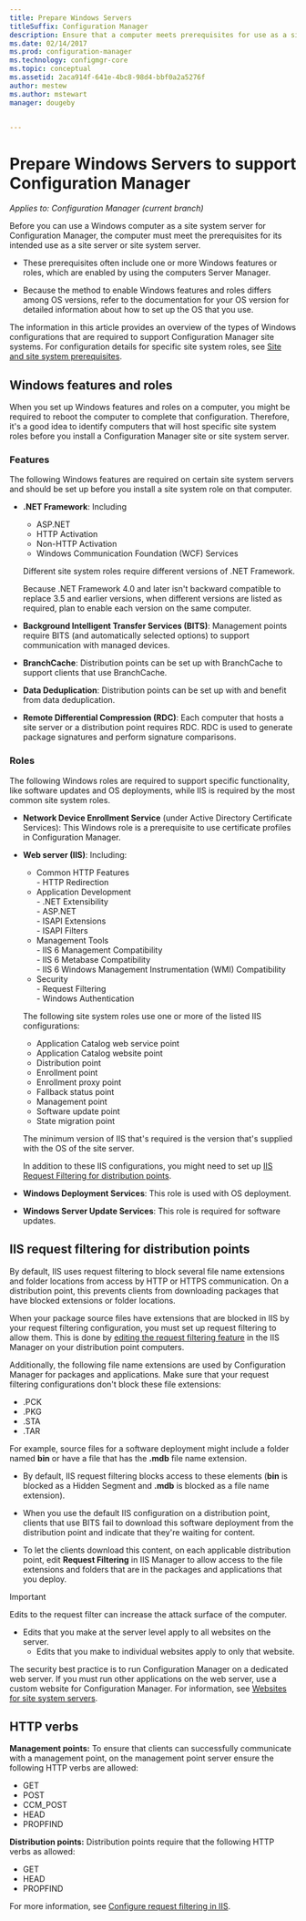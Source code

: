 ```yaml
---
title: Prepare Windows Servers
titleSuffix: Configuration Manager
description: Ensure that a computer meets prerequisites for use as a site server or a site system server for Configuration Manager.
ms.date: 02/14/2017
ms.prod: configuration-manager
ms.technology: configmgr-core
ms.topic: conceptual
ms.assetid: 2aca914f-641e-4bc8-98d4-bbf0a2a5276f
author: mestew
ms.author: mstewart
manager: dougeby


---
```


# Prepare Windows Servers to support Configuration Manager

*Applies to: Configuration Manager (current branch)*

Before you can use a Windows computer as a site system server for Configuration Manager, the computer must meet the prerequisites for its intended use as a site server or site system server.  

- These prerequisites often include one or more Windows features or roles, which are enabled by using the computers Server Manager.  

- Because the method to enable Windows features and roles differs among OS versions, refer to the documentation for your OS version for detailed information about how to set up the OS that you use.  

The information in this article provides an overview of the types of Windows configurations that are required to support Configuration Manager site systems. For configuration details for specific site system roles, see [Site and site system prerequisites](../configs/site-and-site-system-prerequisites.md).

##  <a name="BKMK_WinFeatures"></a> Windows features and roles  
When you set up Windows features and roles on a computer, you might be required to reboot the computer to complete that configuration. Therefore, it's a good idea to identify computers that will host specific site system roles before you install a Configuration Manager site or site system server.

### Features  
The following Windows features are required on certain site system servers and should be set up before you install a site system role on that computer.  

- **.NET Framework**: Including  

    - ASP.NET  
    - HTTP Activation  
    - Non-HTTP Activation  
    - Windows Communication Foundation (WCF) Services  

    Different site system roles require different versions of .NET Framework.  

    Because .NET Framework 4.0 and later isn't backward compatible to replace 3.5 and earlier versions, when different versions are listed as required, plan to enable each version on the same computer.  

- **Background Intelligent Transfer Services (BITS)**: Management points require BITS (and automatically selected options) to support communication with managed devices.  

- **BranchCache**: Distribution points can be set up with BranchCache to support clients that use BranchCache.  

- **Data Deduplication**: Distribution points can be set up with and benefit from data deduplication.  

- **Remote Differential Compression (RDC)**: Each computer that hosts a site server or a distribution point requires RDC. RDC is used to generate package signatures and perform signature comparisons.  

### Roles  
The following Windows roles are required to support specific functionality, like software updates and OS deployments, while IIS is required by the most common site system roles.  

- **Network Device Enrollment Service** (under Active Directory Certificate Services): This Windows role is a prerequisite to use certificate profiles in Configuration Manager.  

- **Web server (IIS)**: Including:  
    - Common HTTP Features  
          - HTTP Redirection  
    - Application Development  
          - .NET Extensibility  
          - ASP.NET  
          - ISAPI Extensions  
          - ISAPI Filters  
    - Management Tools  
          - IIS 6 Management Compatibility  
          - IIS 6 Metabase Compatibility  
          - IIS 6 Windows Management Instrumentation (WMI) Compatibility  
    - Security  
          - Request Filtering  
          - Windows Authentication  

  The following site system roles use one or more of the listed IIS configurations:  
  - Application Catalog web service point  
  - Application Catalog website point  
  - Distribution point  
  - Enrollment point  
  - Enrollment proxy point  
  - Fallback status point  
  - Management point  
  - Software update point  
  - State migration point     

  The minimum version of IIS that's required is the version that's supplied with the OS of the site server.  

  In addition to these IIS configurations, you might need to set up [IIS Request Filtering for distribution points](#BKMK_IISFiltering).  

- **Windows Deployment Services**: This role is used with OS deployment.  

- **Windows Server Update Services**: This role is required for software updates.  


##  <a name="BKMK_IISFiltering"></a> IIS request filtering for distribution points  
By default, IIS uses request filtering to block several file name extensions and folder locations from access by HTTP or HTTPS communication. On a distribution point, this prevents clients from downloading packages that have blocked extensions or folder locations.  

When your package source files have extensions that are blocked in IIS by your request filtering configuration, you must set up request filtering to allow them. This is done by [editing the request filtering feature](https://docs.microsoft.com/previous-versions/orphan-topics/ws.11/hh831621(v=ws.11)) in the IIS Manager on your distribution point computers.  

Additionally, the following file name extensions are used by Configuration Manager for packages and applications. Make sure that your request filtering configurations don't block these file extensions:  

- .PCK  
- .PKG  
- .STA  
- .TAR  

For example, source files for a software deployment might include a folder named **bin** or have a file that has the **.mdb** file name extension.  

- By default, IIS request filtering blocks access to these elements (**bin** is blocked as a Hidden Segment and **.mdb** is blocked as a file name extension).  

- When you use the default IIS configuration on a distribution point, clients that use BITS fail to download this software deployment from the distribution point and indicate that they're waiting for content.  

- To let the clients download this content, on each applicable distribution point, edit **Request Filtering** in IIS Manager to allow access to the file extensions and folders that are in the packages and applications that you deploy.  

> [!IMPORTANT]  
> Edits to the request filter can increase the attack surface of the computer.  
> 
> - Edits that you make at the server level apply to all websites on the server.   
>     - Edits that you make to individual websites apply to only that website.  
> 
> The security best practice is to run Configuration Manager on a dedicated web server. If you must run other applications on the web server, use a custom website for Configuration Manager. For information, see [Websites for site system servers](websites-for-site-system-servers.md).  

## HTTP verbs
**Management points:** To ensure that clients can successfully communicate with a management point, on the management point server ensure the following HTTP verbs are allowed:  
- GET
- POST
- CCM_POST
- HEAD
- PROPFIND

**Distribution points:** Distribution points require that the following HTTP verbs as allowed:
- GET
- HEAD
- PROPFIND

For more information, see [Configure request filtering in IIS](https://docs.microsoft.com/previous-versions/orphan-topics/ws.11/hh831621(v=ws.11)#http-verbs). 
